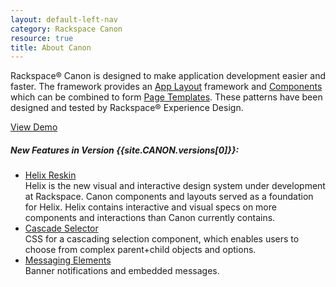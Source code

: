 ```yaml
---
layout: default-left-nav
category: Rackspace Canon
resource: true
title: About Canon
---
```

Rackspace<span class="super-script">&reg;</span> Canon is designed to make application development easier and faster.  The framework provides an <a href="{{ site.baseurl }}/app-layout/">App Layout</a> framework and <a href="{{ site.baseurl }}/components/">Components</a> which can be combined to form <a href="{{ site.baseurl }}/page-templates/">Page Templates</a>.  These patterns have been designed and tested by Rackspace<span class="super-script">&reg;</span> Experience Design.

<a class="rs-btn rs-btn-primary rs-btn-large" href="{{ site.baseurl }}/demos" target="_blank">View Demo</a>


##### New Features in Version {{site.CANON.versions[0]}}:
<ul class="rs-detail-list rs-detail-xxlarge">
  <li class="rs-detail-item">
    <div class="rs-detail-key"><a href="https://github.com/rackerlabs/design-system" target="_blank">Helix Reskin</a></div>
    <div class="rs-detail-value">Helix is the new visual and interactive design system under development at Rackspace.  Canon components and layouts served as a foundation for Helix.  Helix contains interactive and visual specs on more components and interactions than Canon currently contains.</div>
  </li>
  <li class="rs-detail-item">
    <div class="rs-detail-key"><a href="{{site.baseurl}}/components/cascade-selector/">Cascade Selector</a></div>
    <div class="rs-detail-value">CSS for a cascading selection component, which enables users to choose from complex parent+child objects and options.</div>
  </li>
  <li class="rs-detail-item">
    <div class="rs-detail-key"><a href="{{site.baseurl}}/components/messages/">Messaging Elements</a></div>
    <div class="rs-detail-value">Banner notifications and embedded messages.</div>
  </li>
</ul>